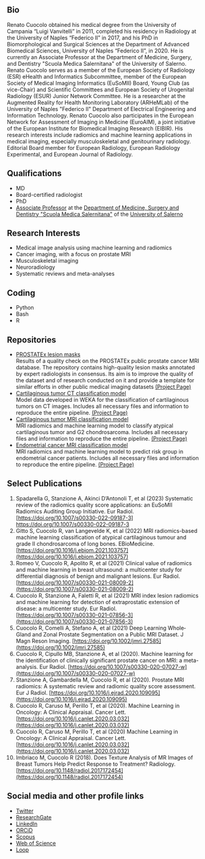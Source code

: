 ## Bio

Renato Cuocolo obtained his medical degree from the University of Campania “Luigi Vanvitelli” in 2011, completed his residency in Radiology at the University of Naples “Federico II” in 2017, and his PhD in Biomorphological and Surgical Sciences at the Department of Advanced Biomedical Sciences, University of Naples “Federico II”, in 2020. He is currently an Associate Professor at the Department of Medicine, Surgery, and Dentistry "Scuola Medica Salernitana" of the University of Salerno. Renato Cuocolo serves as a member of the European Society of Radiology (ESR) eHealth and Informatics Subcommittee, member of the European Society of Medical Imaging Informatics (EuSoMII) Board, Young Club (as vice-Chair) and Scientific Committees and European Society of Urogenital Radiology (ESUR) Junior Network Committee. He is a researcher at the Augmented Reality for Health Monitoring Laboratory (ARHeMLab) of the University of Naples "Federico II" Department of Electrical Engineering and Information Technology. Renato Cuocolo also participates in the European Network for Assessment of Imaging in Medicine (EuroAIM), a joint initiative of the European Institute for Biomedical Imaging Research (EIBIR). His research interests include radiomics and machine learning applications in medical imaging, especially musculoskeletal and genitourinary radiology. Editorial Board member for European Radiology, European Radiology Experimental, and European Journal of Radiology.

## Qualifications

- MD
- Board-certified radiologist
- PhD
- [Associate Professor](https://docenti.unisa.it/058567/home) at the [Department of Medicine, Surgery and Dentistry "Scuola Medica Salernitana"](https://www.dipmed.unisa.it/) of the [University of Salerno](https://www.unisa.it/)

## Research Interests

- Medical image analysis using machine learning and radiomics
- Cancer imaging, with a focus on prostate MRI
- Musculoskeletal imaging
- Neuroradiology
- Systematic reviews and meta-analyses

## Coding

- Python
- Bash
- R

## Repositories

- [PROSTATEx lesion masks](https://github.com/rcuocolo/PROSTATEx_masks)  
Results of a quality check on the PROSTATEx public prostate cancer MRI database. The repository contains high-quality lesion masks annotated by expert radiologists in consensus. Its aim is to improve the quality of the dataset and of research conducted on it and provide a template for similar efforts in other public medical imaging datasets [(Project Page)](https://rcuocolo.github.io/PROSTATEx_masks/)
- [Cartilaginous tumor CT classification model](https://github.com/rcuocolo/csa_ct)  
Model data developed in WEKA for the classification of cartilaginous tumors on CT images. Includes all necessary files and information to reproduce the entire pipeline. [(Project Page)](https://rcuocolo.github.io/csa_ct/)
- [Cartilaginous tumor MRI classification model](https://github.com/rcuocolo/mri_act_cs2)  
MRI radiomics and machine learning model to classify atypical cartilaginous tumor and G2 chondrosarcoma. Includes all necessary files and information to reproduce the entire pipeline. [(Project Page)](https://rcuocolo.github.io/mri_act_cs2/)
- [Endometrial cancer MRI classification model](https://github.com/rcuocolo/MRadEC)  
MRI radiomics and machine learning model to predict risk group in endometrial cancer patients. Includes all necessary files and information to reproduce the entire pipeline. [(Project Page)](https://rcuocolo.github.io/MRadEC/)

## Select Publications

1. Spadarella G, Stanzione A, Akinci D’Antonoli T, et al (2023) Systematic review of the radiomics quality score applications: an EuSoMII Radiomics Auditing Group Initiative. Eur Radiol. [https://doi.org/10.1007/s00330-022-09187-3] https://doi.org/10.1007/s00330-022-09187-3
2. Gitto S, Cuocolo R, van Langevelde K, et al (2022) MRI radiomics-based machine learning classification of atypical cartilaginous tumour and grade II chondrosarcoma of long bones. EBioMedicine. [https://doi.org/10.1016/j.ebiom.2021.103757](https://doi.org/10.1016/j.ebiom.2021.103757)
3. Romeo V, Cuocolo R, Apolito R, et al (2021) Clinical value of radiomics and machine learning in breast ultrasound: a multicenter study for differential diagnosis of benign and malignant lesions. Eur Radiol. [https://doi.org/10.1007/s00330-021-08009-2](https://doi.org/10.1007/s00330-021-08009-2)
4. Cuocolo R, Stanzione A, Faletti R, et al (2021) MRI index lesion radiomics and machine learning for detection of extraprostatic extension of disease: a multicenter study. Eur Radiol. [https://doi.org/10.1007/s00330-021-07856-3](https://doi.org/10.1007/s00330-021-07856-3)
5. Cuocolo R, Comelli A, Stefano A, et al (2021) Deep Learning Whole‐Gland and Zonal Prostate Segmentation on a Public MRI Dataset. J Magn Reson Imaging. [https://doi.org/10.1002/jmri.27585](https://doi.org/10.1002/jmri.27585)
6. Cuocolo R, Cipullo MB, Stanzione A, et al (2020). Machine learning for the identification of clinically significant prostate cancer on MRI: a meta-analysis. Eur Radiol. [https://doi.org/10.1007/s00330-020-07027-w](https://doi.org/10.1007/s00330-020-07027-w)
8. Stanzione A, Gambardella M, Cuocolo R, et al (2020). Prostate MRI radiomics: A systematic review and radiomic quality score assessment. Eur J Radiol. [https://doi.org/10.1016/j.ejrad.2020.109095](https://doi.org/10.1016/j.ejrad.2020.109095)
8. Cuocolo R, Caruso M, Perillo T, et al (2020). Machine Learning in Oncology: A Clinical Appraisal. Cancer Lett. [https://doi.org/10.1016/j.canlet.2020.03.032](https://doi.org/10.1016/j.canlet.2020.03.032)
9. Cuocolo R, Caruso M, Perillo T, et al (2020) Machine Learning in Oncology: A Clinical Appraisal. Cancer Lett. [https://doi.org/10.1016/j.canlet.2020.03.032](https://doi.org/10.1016/j.canlet.2020.03.032)
10. Imbriaco M, Cuocolo R (2018). Does Texture Analysis of MR Images of Breast Tumors Help Predict Response to Treatment? Radiology. [https://doi.org/10.1148/radiol.2017172454](https://doi.org/10.1148/radiol.2017172454)

## Social media and other profile links

- [Twitter](https://twitter.com/renatocuocolo)
- [ResearchGate](https://www.researchgate.net/profile/Renato_Cuocolo)
- [LinkedIn](https://www.linkedin.com/in/renato-cuocolo/)
- [ORCiD](https://orcid.org/0000-0002-1452-1574)
- [Scopus](https://www.scopus.com/authid/detail.uri?authorId=55253274100)
- [Web of Science](https://www.webofscience.com/wos/author/rid/G-3147-2018)
- [Loop](https://loop.frontiersin.org/people/704033/overview)
